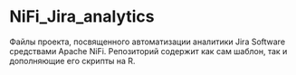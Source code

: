 # NiFi_Jira_analytics

Файлы проекта, посвященного автоматизации аналитики Jira Software средствами Apache NiFi.
Репозиторий содержит как сам шаблон, так и дополняющие его скрипты на R.
